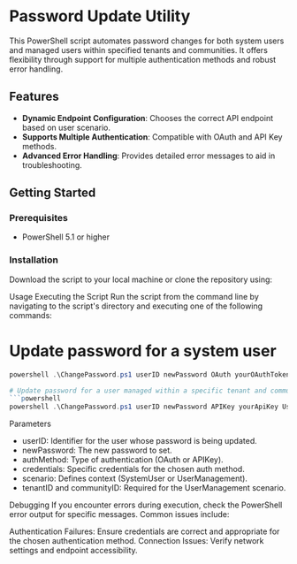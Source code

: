# Password Update Utility

This PowerShell script automates password changes for both system users and managed users within specified tenants and communities. It offers flexibility through support for multiple authentication methods and robust error handling.

## Features

- **Dynamic Endpoint Configuration**: Chooses the correct API endpoint based on user scenario.
- **Supports Multiple Authentication**: Compatible with OAuth and API Key methods.
- **Advanced Error Handling**: Provides detailed error messages to aid in troubleshooting.

## Getting Started

### Prerequisites

- PowerShell 5.1 or higher

### Installation

Download the script to your local machine or clone the repository using:



Usage
Executing the Script
Run the script from the command line by navigating to the script's directory and executing one of the following commands:

# Update password for a system user
```powershell
powershell .\ChangePassword.ps1 userID newPassword OAuth yourOAuthToken SystemUser

# Update password for a user managed within a specific tenant and community
```powershell
powershell .\ChangePassword.ps1 userID newPassword APIKey yourApiKey UserManagement tenantID communityID
```
Parameters
* userID: Identifier for the user whose password is being updated.
* newPassword: The new password to set.
* authMethod: Type of authentication (OAuth or APIKey).
* credentials: Specific credentials for the chosen auth method.
* scenario: Defines context (SystemUser or UserManagement).
* tenantID and communityID: Required for the UserManagement scenario.

Debugging
If you encounter errors during execution, check the PowerShell error output for specific messages. Common issues include:

Authentication Failures: Ensure credentials are correct and appropriate for the chosen authentication method.
Connection Issues: Verify network settings and endpoint accessibility.
